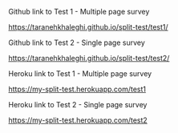 Github link to Test 1 - Multiple page survey

https://taranehkhaleghi.github.io/split-test/test1/

Github link to Test 2 - Single page survey

https://taranehkhaleghi.github.io/split-test/test2/

Heroku link to Test 1 - Multiple page survey

https://my-split-test.herokuapp.com/test1

Heroku link to Test 2 - Single page survey

https://my-split-test.herokuapp.com/test2

